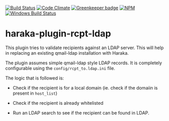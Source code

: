 [![Build Status][ci-img]][ci-url]
[![Code Climate][clim-img]][clim-url]
[![Greenkeeper badge][gk-img]][gk-url]
[![NPM][npm-img]][npm-url]
[![Windows Build Status][ci-win-img]][ci-win-url]

# haraka-plugin-rcpt-ldap

This plugin tries to validate recipients against an LDAP server. This will help
in replacing an existing qmail-ldap installation with Haraka.

The plugin assumes simple qmail-ldap style LDAP records. It is completely
configurable using the `config/rcpt_to.ldap.ini` file.

The logic that is followed is:

  * Check if the recipient is for a local domain (ie. check if the domaiin is
    present in `host_list`)

  * Check if the recipient is already whitelisted

  * Run an LDAP search to see if the recipient can be found in LDAP.



<!-- leave these buried at the bottom of the document -->
[ci-img]: https://travis-ci.org/haraka/haraka-plugin-rcpt-ldap.svg
[ci-url]: https://travis-ci.org/haraka/haraka-plugin-rcpt-ldap
[ci-win-img]: https://ci.appveyor.com/api/projects/status/CHANGETHIS?svg=true
[ci-win-url]: https://ci.appveyor.com/project/haraka/haraka-CHANGETHIS
[cov-img]: https://codecov.io/github/haraka/haraka-plugin-rcpt-ldap/coverage.svg
[cov-url]: https://codecov.io/github/haraka/haraka-plugin-rcpt-ldap
[clim-img]: https://codeclimate.com/github/haraka/haraka-plugin-rcpt-ldap/badges/gpa.svg
[clim-url]: https://codeclimate.com/github/haraka/haraka-plugin-rcpt-ldap
[gk-img]: https://badges.greenkeeper.io/haraka/haraka-plugin-rcpt-ldap.svg
[gk-url]: https://greenkeeper.io/
[npm-img]: https://nodei.co/npm/haraka-plugin-rcpt-ldap.png
[npm-url]: https://www.npmjs.com/package/haraka-plugin-rcpt-ldap
